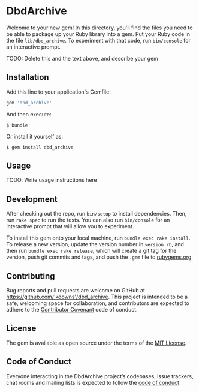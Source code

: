 # DbdArchive

Welcome to your new gem! In this directory, you'll find the files you need to be able to package up your Ruby library into a gem. Put your Ruby code in the file `lib/dbd_archive`. To experiment with that code, run `bin/console` for an interactive prompt.

TODO: Delete this and the text above, and describe your gem

## Installation

Add this line to your application's Gemfile:

```ruby
gem 'dbd_archive'
```

And then execute:

    $ bundle

Or install it yourself as:

    $ gem install dbd_archive

## Usage

TODO: Write usage instructions here

## Development

After checking out the repo, run `bin/setup` to install dependencies. Then, run `rake spec` to run the tests. You can also run `bin/console` for an interactive prompt that will allow you to experiment.

To install this gem onto your local machine, run `bundle exec rake install`. To release a new version, update the version number in `version.rb`, and then run `bundle exec rake release`, which will create a git tag for the version, push git commits and tags, and push the `.gem` file to [rubygems.org](https://rubygems.org).

## Contributing

Bug reports and pull requests are welcome on GitHub at https://github.com/'kdowns'/dbd_archive. This project is intended to be a safe, welcoming space for collaboration, and contributors are expected to adhere to the [Contributor Covenant](http://contributor-covenant.org) code of conduct.

## License

The gem is available as open source under the terms of the [MIT License](https://opensource.org/licenses/MIT).

## Code of Conduct

Everyone interacting in the DbdArchive project’s codebases, issue trackers, chat rooms and mailing lists is expected to follow the [code of conduct](https://github.com/'kdowns'/dbd_archive/blob/master/CODE_OF_CONDUCT.md).
